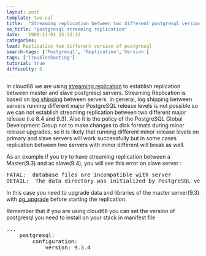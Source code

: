```yaml
---
layout: post
template: two-col
title:  "Streaming replication between two different postgresql version"
so_title: "postgresql streaming replication"
date:   1900-11-01 15:33:13
categories: 
lead: Replication two different version of postgresql
search-tags: ['Postgresql', 'Replication','Version']
tags: ['Troubleshooting']
tutorial: true
difficulty: 0
---
```


In cloud66 we are using [streaming replication](https://wiki.postgresql.org/wiki/Streaming_Replication) to establish replication between master and slave postgresql servers. Streaming Replication is based on [log shipping](http://www.postgresql.org/docs/9.4/static/warm-standby.html) between servers.
In general, log shipping between servers running different major PostgreSQL release levels is not possible so we can not establish streaming replication between two different major release (i.e 8.4 and 9.3). Also it is the policy of the PostgreSQL Global Development Group not to make changes to disk formats during minor release upgrades, so it is likely that running different minor release levels on primary and slave servers will work successfully but in some cases replication between two servers with minor different will break as well.

As an example if you try to have streaming replication between a Master(9.3) and ac slave(9.4), you will see this error on slave server :

<pre class= "prettyprint">
FATAL:  database files are incompatible with server
DETAIL:  The data directory was initialized by PostgreSQL version 9.3, which is not compatible with this version 9.4.1.
</pre>

In this case you need to upgrade data and libraries of the master server(9.3) with [pg_upgrade](http://www.postgresql.org/docs/9.4/static/pgupgrade.html) before starting the replication.

Remember that if you are using cloud66 you can set the version of postgresql you need to install on your stack in manifest file

<pre class= "prettyprint">
...
    postgresql:
        configuration:
            version: 9.3.4
</pre>

